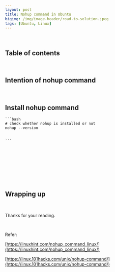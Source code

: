 ```yaml
---
layout: post
title: Nohup command in Ubuntu
bigimg: /img/image-header/road-to-solution.jpeg
tags: [Ubuntu, Linux]
---
```





<br>

## Table of contents





<br>

## Intention of nohup command





<br>

## Install nohup command

    ```bash
    # check whether nohup is installed or not
    nohup --version

    
    ```




<br>

## 





<br>

## 





<br>

## Wrapping up





<br>

Thanks for your reading.

<br>

Refer:

[https://linuxhint.com/nohup_command_linux/](https://linuxhint.com/nohup_command_linux/)

[https://linux.101hacks.com/unix/nohup-command/](https://linux.101hacks.com/unix/nohup-command/)